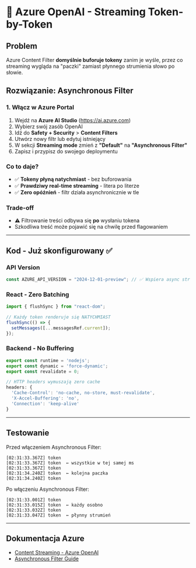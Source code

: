 # 🔧 Azure OpenAI - Streaming Token-by-Token

## Problem
Azure Content Filter **domyślnie buforuje tokeny** zanim je wyśle, przez co streaming wygląda na "paczki" zamiast płynnego strumienia słowo po słowie.

## Rozwiązanie: Asynchronous Filter

### 1. Włącz w Azure Portal

1. Wejdź na **Azure AI Studio** (https://ai.azure.com)
2. Wybierz swój zasób OpenAI
3. Idź do **Safety + Security** > **Content Filters**
4. Utwórz nowy filtr lub edytuj istniejący
5. W sekcji **Streaming mode** zmień z **"Default"** na **"Asynchronous Filter"**
6. Zapisz i przypisz do swojego deploymentu

### Co to daje?
- ✅ **Tokeny płyną natychmiast** - bez buforowania
- ✅ **Prawdziwy real-time streaming** - litera po literze
- ✅ **Zero opóźnień** - filtr działa asynchronicznie w tle

### Trade-off
- ⚠️ Filtrowanie treści odbywa się **po** wysłaniu tokena
- Szkodliwa treść może pojawić się na chwilę przed flagowaniem

---

## Kod - Już skonfigurowany ✅

### API Version
```typescript
const AZURE_API_VERSION = "2024-12-01-preview"; // ✅ Wspiera async streaming
```

### React - Zero Batching
```typescript
import { flushSync } from "react-dom";

// Każdy token renderuje się NATYCHMIAST
flushSync(() => {
  setMessages([...messagesRef.current]);
});
```

### Backend - No Buffering
```typescript
export const runtime = 'nodejs';
export const dynamic = 'force-dynamic';
export const revalidate = 0;

// HTTP headers wymuszają zero cache
headers: {
  'Cache-Control': 'no-cache, no-store, must-revalidate',
  'X-Accel-Buffering': 'no',
  'Connection': 'keep-alive'
}
```

---

## Testowanie

Przed włączeniem Asynchronous Filter:
```
[02:31:33.367Z] token
[02:31:33.367Z] token  ← wszystkie w tej samej ms
[02:31:33.367Z] token
[02:31:34.240Z] token  ← kolejna paczka
[02:31:34.240Z] token
```

Po włączeniu Asynchronous Filter:
```
[02:31:33.001Z] token
[02:31:33.015Z] token  ← każdy osobno
[02:31:33.032Z] token
[02:31:33.047Z] token  ← płynny strumień
```

---

## Dokumentacja Azure
- [Content Streaming - Azure OpenAI](https://learn.microsoft.com/en-us/azure/ai-foundry/openai/concepts/content-streaming)
- [Asynchronous Filter Guide](https://learn.microsoft.com/en-us/azure/ai-services/openai/how-to/content-filters)
